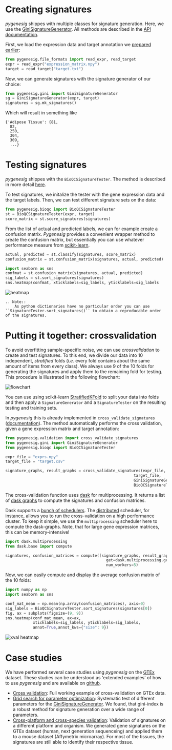# Creating signatures
*pygenesig* shippes with multiple classes for signature generation. Here, we use the 
[GiniSignatureGenerator](apidoc.html#module-pygenesig.gini).
All methods are described in the [API documentation](apidoc.html). 

First, we load the expression data and target annotation we [prepared earlier](prepare_data.html):
```python
from pygenesig.file_formats import read_expr, read_target 
expr = read_expr("expression_matrix.npy")
target = read_target("target.txt")
```

Now, we can generate signatures with the signature generator of our choice:
```python
from pygenesig.gini import GiniSignatureGenerator
sg = GiniSignatureGenerator(expr, target)
signatures = sg.mk_signatures()
```

Which will result in something like
```
{'Adipose Tissue': {81,
  82,
  250,
  304,
  309,
  ...}
```

# Testing signatures
*pygenesig* shippes with the `BioQCSignatureTester`. The method is described in more 
detail [here](apidoc.html#signature-testers).

To test signatures, we initalize the tester with the gene expression data and the target labels. 
Then, we can test different signature sets on the data:

```python
from pygenesig.bioqc import BioQCSignatureTester
st = BioQCSignatureTester(expr, target)
score_matrix = st.score_signatures(signatures)
```

From the list of actual and predicted labels, we can for example create a confusion matrix. *Pygenesig* provides
a convenient wrapper method to create the confusion matrix, but essentially you can use whatever performance measure from [scikit-learn](http://scikit-learn.org/stable/modules/classes.html#sklearn-metrics-metrics). 

```python
actual, predicted = st.classify(signatures, score_matrix)
confusion_matrix = st.confusion_matrix(signatures, actual, predicted)
```

```python
import seaborn as sns
confmat = st.confusion_matrix(signatures, actual, predicted)
sig_labels = st.sort_signatures(signatures)
sns.heatmap(confmat, xticklabels=sig_labels, yticklabels=sig_labels
```

![heatmap](_static/img/validate_single_heatmap.png)

```eval_rst
.. Note::
    As python dictionaries have no particular order you can use ``SignatureTester.sort_signatures()`` to obtain a reproducable order of the signatures. 
```

# Putting it together: crossvalidation 
To avoid overfitting sample-specific noise, we can use *crossvalidation* to create and test signatures.
To this end, we divide our data into 10 independent, *stratified* folds 
(*i.e.* every fold contains about the same amount of items from every class). 
We always use 9 of the 10 folds for generating the signatures and apply them to 
the remaining fold for testing. This procedure is illustrated in the following flowchart:

<!-- edit flowchart on https://www.draw.io/?chrome=0&lightbox=1&edit=https%3A%2F%2Fwww.draw.io%2F%23G0BxECzhdeMGwJQXB5ZjNHckRWRzQ&nav=1#G0BxECzhdeMGwJQXB5ZjNHckRWRzQ --> 

![flowchart](_static/img/pygenesig_xval.svg)

You can use using scikit-learn [StratifiedKFold](http://scikit-learn.org/stable/modules/generated/sklearn.model_selection.StratifiedKFold.html#sklearn.model_selection.StratifiedKFold) to split your data into folds and then apply a `SignatureGenerator` and a `SignatureTester` on the resulting testing and training sets. 

In *pygenesig* this is already implemented in `cross_validate_signatures` ([documentation](apidoc.html#pygenesig.validation.cross_validate_signatures)). The method automatically performs the cross validation, given a gene expression matrix and target annotation: 

```python
from pygenesig.validation import cross_validate_signatures
from pygenesig.gini import GiniSignatureGenerator
from pygenesig.bioqc import BioQCSignatureTester

expr_file = "exprs.npy"
target_file = "target.csv"

signature_graphs, result_graphs = cross_validate_signatures(expr_file,
                                                        target_file,
                                                        GiniSignatureGenerator,
                                                        BioQCSignatureTester)
```

The cross-validation function uses [dask](http://dask.pydata.org) for multiprocessing. It returns 
a list of [dask graphs](http://dask.pydata.org/en/latest/custom-graphs.html) to compute the signatures and
confusion matrices.  

Dask supports a [bunch of schedulers](http://dask.pydata.org/en/latest/scheduler-overview.html). The [distributed](https://distributed.readthedocs.io/en/latest/quickstart.html) scheduler, for instance, allows you to run the cross-validation on a high performance cluster. To keep it simple, we use the `multiprocessing` scheduler here to compute the dask-graphs. Note, that for large gene expression matrices, this can be memory-intensive! 
```python
import dask.multiprocessing
from dask.base import compute

signatures, confusion_matrices = compute([signature_graphs, result_graphs],
                                            get=dask.multiprocessing.get,
                                            num_workers=5)
```

Now, we can easily compute and display the average confusion matrix of the 10 folds: 
```python
import numpy as np
import seaborn as sns

conf_mat_mean = np.mean(np.array(confusion_matrices), axis=0)
sig_labels = BioQCSignatureTester.sort_signatures(signatures[0])
fig, ax = subplots(figsize=(9, 9))
sns.heatmap(conf_mat_mean, ax=ax, 
            xticklabels=sig_labels, yticklabels=sig_labels,
            annot=True,annot_kws={"size": 9})
```
![xval heatmap](_static/img/xval_heatmap.png)

# Case studies
We have performed several case studies using *pygenesig* on the [GTEx](http://www.gtexportal.org/home/) dataset.
These studies can be understood as 'extended examples' of how to use *pygenesig* and are available
on [github](https://github.com/grst/gene-set-study/tree/master/notebooks). 

* [Cross validation](https://github.com/grst/gene-set-study/blob/master/notebooks/validate_gini.ipynb): Full working example of cross-validation on GTEx data. 
* [Grid search for parameter optimization](https://github.com/grst/gene-set-study/blob/master/notebooks/gini-gridsearch.ipynb): Systematic test of different parameters for the [GiniSignatureGenerator](apidoc.html#module-pygenesig.gini). We found, that gini-index is a robust method for signature generation over a wide range of parameters. 
* [Cross-platform and cross-species validation](https://github.com/grst/gene-set-study/blob/master/notebooks/validate-mouse.ipynb): Validation of signatures on a different platform and organism. We generated gene signatures on the GTEx dataset (human, next generation sequenceing) and applied them to a mouse dataset (Affymetrix microarray). For most of the tissues, the signatures are still able to identify their respective tissue.  

